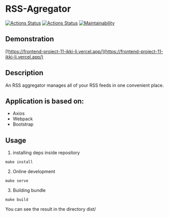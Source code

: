 # RSS-Agregator

[![Actions Status](https://github.com/ikki-li/frontend-project-11/workflows/Node-CI/badge.svg)](https://github.com/ikki-li/frontend-project-11/actions/workflows/nodejs.yml)
[![Actions Status](https://github.com/ikki-li/frontend-project-11/workflows/hexlet-check/badge.svg)](https://github.com/ikki-li/frontend-project-11/actions/workflows/hexlet-check.yml)
[![Maintainability](https://api.codeclimate.com/v1/badges/2cbd47b4b6dabacaab69/maintainability)](https://codeclimate.com/github/ikki-li/frontend-project-11/maintainability)

## Demonstration

[!https://frontend-project-11-ikki-li.vercel.app/](https://frontend-project-11-ikki-li.vercel.app/)

## Description

An RSS aggregator manages all of your RSS feeds in one convenient place.

## Application is based on:
- Axios
- Webpack
- Bootstrap

## Usage

1. installing deps inside repository
```
make install
```
2. Online development
```
make serve
```
3. Building bundle
```
make build
```
You can see the result in the directory dist/

